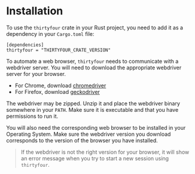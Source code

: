 # Installation

To use the `thirtyfour` crate in your Rust project, you need to add it as a dependency in your `Cargo.toml` file:

    [dependencies]
    thirtyfour = "THIRTYFOUR_CRATE_VERSION"

To automate a web browser, `thirtyfour` needs to communicate with a webdriver server. You will need
to download the appropriate webdriver server for your browser.

* For Chrome, download [chromedriver](https://sites.google.com/a/chromium.org/chromedriver/downloads)
* For Firefox, download [geckodriver](https://github.com/mozilla/geckodriver/releases)

The webdriver may be zipped. Unzip it and place the webdriver binary somewhere in your `PATH`.
Make sure it is executable and that you have permissions to run it.

You will also need the corresponding web browser to be installed in your Operating System.
Make sure the webdriver version you download corresponds to the version of the browser you have installed.

> If the webdriver is not the right version for your browser, it will show an error message when
> you try to start a new session using `thirtyfour`.
